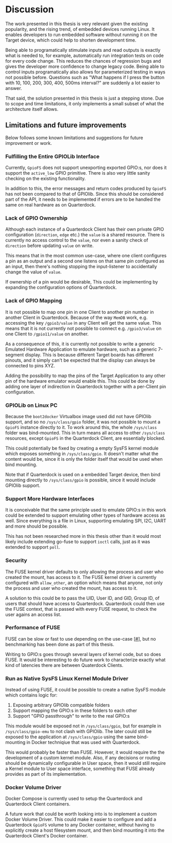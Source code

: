 # Discussion
The work presented in this thesis is very relevant given the existing popularity, and the rising trend, of embedded devices running Linux. It enables developers to run embedded software without running it on the Target device, which could help to shorten development time.

Being able to programatically stimulate inputs and read outputs is exactly what is needed to, for example, automatically run integration tests on code for every code change. This reduces the chances of regression bugs and gives the developer more confidence to change legacy code. Being able to control inputs programatically also allows for parameterized testing in ways not possible before. Questions such as "What happens if I press the button with 10, 100, 200, 300, 400, 500ms interval?" are suddenly a lot easier to answer.

That said, the solution presented in this thesis is just a stepping stone. Due to scope and time limitations, it only implements a small subset of what the architecture itself allows.

## Limitations and future improvements
Below follows some known limitations and suggestions for future improvement or work.

### Fulfilling the Entire GPIOLib Interface
Currently, `GpioFS` does not support unexporting exported GPIO:s, nor does it support the `active_low` GPIO primitive. There is also very little sanity checking on the existing functionality.

In addition to this, the error messages and return codes produced by `GpioFS` has not been compared to that of GPIOlib. Since this should be considered part of the API, it needs to be implemented if errors are to be handled the same on real hardware as on Quarterdock.

### Lack of GPIO Ownership
Although each instance of a Quarterdock Client has their own private GPIO configuration (`direction`, `edge` etc.) the `value` is a shared resource. There is currently no access control to the `value`, nor even a sanity check of `direction` before updating `value` on write.

This means that in the most common use-case, where one client configures a pin as an output and a second one listens on that same pin configured as an input, then there's nothing stopping the input-listener to accidentally change the value of `value`.

If ownership of a pin would be desirable, This could be implementing by expanding the configuration options of Quarterdock.

### Lack of GPIO Mapping
It is not possible to map one pin in one Client to another pin number in another Client in Quarterdock. Because of the way `MemDB` work, e.g. accessing the key `/gpio3/value` in any Client will get the same value. This means that it is not currently not possible to connect e.g. `/gpio3/value` on one Client to `/gpio11/value` on another.

As a consequence of this, it is currently not possible to write a generic Emulated Hardware Application to emulate hardware, such as a generic 7-segment display. This is because different Target boards has different pinouts, and it simply can't be expected that the display can always be connected to pins XYZ.

Adding the possibility to map the pins of the Target Application to any other pin of the hardware emulator would enable this. This could be done by adding one layer of indirection in Quarterdock together with a per-Client pin configuration.

### GPIOLib on Linux PC
Because the `boot2docker` Virtualbox image used did not have GPIOlib support, and so no `/sys/class/gpio` folder, it was not possible to mount a `GpioFS` instance directly to it. To work around this, the whole `/sys/class` folder was bind-mounted. This in turn means all access to other `/sys/class` resources, except `GpioFS` in the Quarterdock Client, are essentially blocked.

This could potentially be fixed by creating a empty SysFS kernel module which exposes something in `/sys/class/gpio`. It doesn't matter what the content would be, since it is only the folder itself that would be used when bind mounting.

Note that if Quarterdock is used on a embedded Target device, then bind mounting directly to `/sys/class/gpio` is possible, since it would include GPIOlib support.

### Support More Hardware Interfaces
It is conceivable that the same principle used to emulate GPIO:s in this work could be extended to support emulating other types of hardware access as well. Since everything is a file in Linux, supporting emulating SPI, I2C, UART and more should be possible.

This has not been researched more in this thesis other than it would most likely include extending go-fuse to support `ioctl` calls, just as it was extended to support `poll`.

### Security
The FUSE kernel driver defaults to only allowing the process and user who created the mount, has access to it. The FUSE kernel driver is currently configured with `allow_other`, an option which means that anyone, not only the process and user who created the mount, has access to it.

A solution to this could be to pass the UID, User ID, and GID, Group ID, of users that should have access to Quarterdock. Quarterdock could then use the FUSE context, that is passed with every FUSE request, to check the user agains an access list.

### Performance of FUSE
FUSE can be slow or fast to use depending on the use-case [[#](https://www.usenix.org/system/files/conference/fast17/fast17-vangoor.pdf)], but no benchmarking has been done as part of this thesis.

Writing to GPIO:s goes through several layers of kernel code, but so does FUSE. It would be interesting to do future work to characterize exactly what kind of latencies there are between Quaterdock Clients.

### Run as Native SysFS Linux Kernel Module Driver
Instead of using FUSE, it could be possible to create a native SysFS module which contains logic for:

1. Exposing arbitrary GPIOlib compatible folders
2. Support mapping the GPIO:s in these folders to each other
3. Support "GPIO passthrough" to write to the real GPIO:s

This module would be exposed not in `/sys/class/gpio`, but for example in `/sys/class/gpio-emu` to not clash with GPIOlib. The later could still be exposed to the application at `/sys/class/gpio` using the same bind-mounting in Docker techniqiue that was used with Quarterdock.

This would probably be faster than FUSE. However, it would require the the development of a custom kernel module. Also, if any decisions or routing should be dynamically configurable in User space, then it would still require a Kernel module to User space interface, something that FUSE already provides as part of its implementation.

### Docker Volume Driver
Docker Compose is currently used to setup the Quarterdock and Quarterdock Client containers.

A future work that could be worth looking into is to implement a custom Docker Volume Driver. This could make it easier to configure and add a Quarterdock `GpioFS` volume to any Docker container, without having to explicitly create a host filesystem mount, and then bind mounting it into the Quarterdock Client's Docker container.